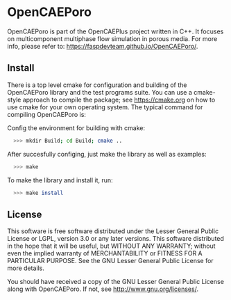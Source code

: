 # OpenCAEPoro

OpenCAEPoro is part of the OpenCAEPlus project written in C++. It focuses on 
multicomponent multiphase flow simulation in porous media. For more info, 
please refer to: https://faspdevteam.github.io/OpenCAEPoro/.

## Install
There is a top level cmake for configuration and building of the OpenCAEPoro 
library and the test programs suite. You can use a cmake-style approach to 
compile the package; see https://cmake.org on how to use cmake for your own 
operating system. The typical command for compiling OpenCAEPoro is:

Config the environment for building with cmake:
```bash
  >>> mkdir Build; cd Build; cmake ..
```

After succesfully configing, just make the library as well as examples:
```bash
  >>> make
```

To make the library and install it, run:
```bash
  >>> make install
```

## License
This software is free software distributed under the Lesser General Public
License or LGPL, version 3.0 or any later versions. This software distributed
in the hope that it will be useful, but WITHOUT ANY WARRANTY; without even
the implied warranty of MERCHANTABILITY or FITNESS FOR A PARTICULAR PURPOSE.
See the GNU Lesser General Public License for more details.

You should have received a copy of the GNU Lesser General Public License
along with OpenCAEPoro. If not, see <http://www.gnu.org/licenses/>.
